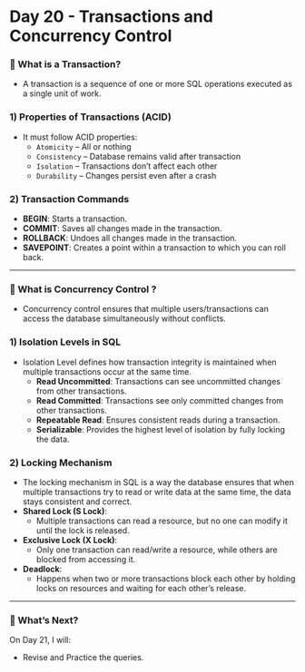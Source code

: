 # Day 20 - Transactions and Concurrency Control

### 🧐 What is a Transaction?
- A transaction is a sequence of one or more SQL operations executed as a single unit of work.

### 1) Properties of Transactions (ACID)
- It must follow ACID properties:
  - `Atomicity` – All or nothing
  - `Consistency` – Database remains valid after transaction
  - `Isolation` – Transactions don’t affect each other
  - `Durability` – Changes persist even after a crash

### 2) Transaction Commands
- **BEGIN**: Starts a transaction.
- **COMMIT**: Saves all changes made in the transaction.
- **ROLLBACK**: Undoes all changes made in the transaction.
- **SAVEPOINT**: Creates a point within a transaction to which you can roll back.
---

### 🧐 What is Concurrency Control ?
- Concurrency control ensures that multiple users/transactions can access the database simultaneously without conflicts.

### 1) Isolation Levels in SQL
- Isolation Level defines how transaction integrity is maintained when multiple transactions occur at the same time.
  - **Read Uncommitted**: Transactions can see uncommitted changes from other transactions.
  - **Read Committed**: Transactions see only committed changes from other transactions.
  - **Repeatable Read**: Ensures consistent reads during a transaction.
  - **Serializable**: Provides the highest level of isolation by fully locking the data.

### 2) Locking Mechanism 
- The locking mechanism in SQL is a way the database ensures that when multiple transactions try to read or write data at the same time, the data stays consistent and correct.
- **Shared Lock (S Lock)**:
   - Multiple transactions can read a resource, but no one can modify it until the lock is released.
- **Exclusive Lock (X Lock)**:
   - Only one transaction can read/write a resource, while others are blocked from accessing it.
- **Deadlock**:
   - Happens when two or more transactions block each other by holding locks on resources and waiting for each other’s release.
 ---

 ### 🚀 What’s Next?
On Day 21, I will:
- Revise and Practice the queries.
